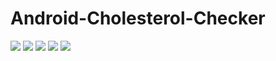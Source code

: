# Android-Cholesterol-Checker
![](https://github.com/basharbme/Android-Cholesterol-Checker/blob/master/91368157_2411569205784865_8930632310114484224_n.jpg)
![](https://github.com/basharbme/Android-Cholesterol-Checker/blob/master/91507748_2416348088640310_1947638231306600448_n.jpg)
![](https://github.com/basharbme/Android-Cholesterol-Checker/blob/master/92012710_2416348028640316_2146746760461025280_n.jpg)
![](https://github.com/basharbme/Android-Cholesterol-Checker/blob/master/92165098_2416348061973646_6208478387187482624_n.jpg)
![](https://github.com/basharbme/Android-Cholesterol-Checker/blob/master/92165098_2416348061973646_6208478387187482624_n.jpg)
